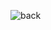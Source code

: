 ![back](https://user-images.githubusercontent.com/61458692/81215972-1f2d5900-9015-11ea-9f82-ea7183ab42c1.jpg)
